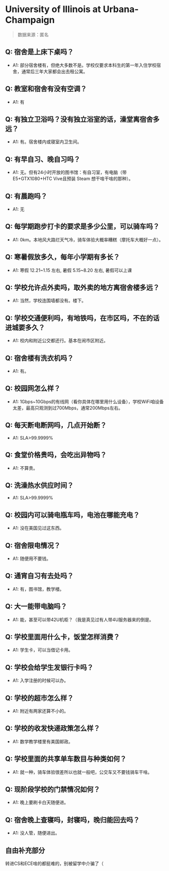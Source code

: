# University of Illinois at Urbana-Champaign

> 数据来源：匿名

## Q: 宿舍是上床下桌吗？

- A1: 部分宿舍楼有，但绝大多数不是。学校仅要求本科生的第一年入住学校宿舍，通常后三年大家都会出去租公寓。

## Q: 教室和宿舍有没有空调？

- A1: 有

## Q: 有独立卫浴吗？没有独立浴室的话，澡堂离宿舍多远？

- A1: 有。宿舍楼内或寝室内卫生间。

## Q: 有早自习、晚自习吗？

- A1: 无。但有24小时开放的图书馆：有自习室，有电脑（带E5+GTX1080+HTC Vive且预装 Steam 想干啥干啥的那种）。

## Q: 有晨跑吗？

- A1: 无

## Q: 每学期跑步打卡的要求是多少公里，可以骑车吗？

- A1: 0km。本地风大路烂天气冷，骑车体验大概率糟糕（摩托车大概好一点）。

## Q: 寒暑假放多久，每年小学期有多长？

- A1: 寒假 12.21\~1.15 左右, 暑假 5.15\~8.20 左右, 暑假可以上课

## Q: 学校允许点外卖吗，取外卖的地方离宿舍楼多远？

- A1: 当然，学校连围墙都没有。楼下。

## Q: 学校交通便利吗，有地铁吗，在市区吗，不在的话进城要多久？

- A1: 校内和附近公交都还行。基本在闹市区附近。

## Q: 宿舍楼有洗衣机吗？

- A1: 有。

## Q: 校园网怎么样？

- A1: 1Gbps\~10Gbps的有线网（看你具体在哪里用什么设备），学校WiFi咱设备太差，最高只观测到过700Mbps，通常200Mbps左右。

## Q: 每天断电断网吗，几点开始断？

- A1: SLA>99.9999%

## Q: 食堂价格贵吗，会吃出异物吗？

- A1: 不算贵。

## Q: 洗澡热水供应时间？

- A1: SLA>99.9999%

## Q: 校园内可以骑电瓶车吗，电池在哪能充电？

- A1: 没在美国见过这东西。

## Q: 宿舍限电情况？

- A1: 随便用不要钱。

## Q: 通宵自习有去处吗？

- A1: 有，图书馆，教学楼。

## Q: 大一能带电脑吗？

- A1: 能，甚至可以带42U机柜？（我是真见过有人带4U服务器来的倒是。

## Q: 学校里面用什么卡，饭堂怎样消费？

- A1: 学生卡，可以当借记卡用。

## Q: 学校会给学生发银行卡吗？

- A1: 入学注册的时候可以办。

## Q: 学校的超市怎么样？

- A1: 附近有两家还算不小的。

## Q: 学校的收发快递政策怎么样？

- A1: 数学教学楼里有美国邮政。

## Q: 学校里面的共享单车数目与种类如何？

- A1: 就一种，骑车体验很差所以也就一般吧，公交车又不要钱骑车干啥。

## Q: 现阶段学校的门禁情况如何？

- A1: 晚上要刷卡白天随便进。

## Q: 宿舍晚上查寝吗，封寝吗，晚归能回去吗？

- A1: 没人管，随便进出。

## 自由补充部分

转进CS和ECE啥的都挺难的，别被留学中介骗了（